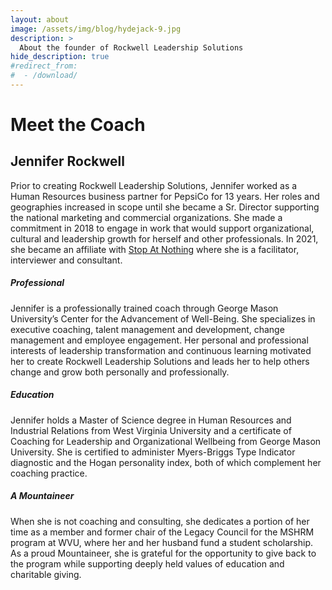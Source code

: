 ```yaml
---
layout: about
image: /assets/img/blog/hydejack-9.jpg
description: >
  About the founder of Rockwell Leadership Solutions
hide_description: true
#redirect_from:
#  - /download/
---
```


# Meet the Coach

<!--author-->

## Jennifer Rockwell

Prior to creating Rockwell Leadership Solutions, Jennifer worked as a Human
Resources business partner for PepsiCo for 13 years.  Her roles and geographies
increased in scope until she became a Sr. Director supporting the national
marketing and commercial organizations.  She made a commitment in 2018 to engage
in work that would support organizational, cultural and leadership growth for
herself and other professionals.  In 2021, she became an affiliate with [Stop At
Nothing][san] where she is a facilitator, interviewer and consultant.

##### Professional

Jennifer is a professionally trained coach through George Mason University’s
Center for the Advancement of Well-Being.  She specializes in executive
coaching, talent management and development, change management and employee
engagement.  Her personal and professional interests of leadership
transformation and continuous learning motivated her to create Rockwell
Leadership Solutions and leads her to help others change and grow both
personally and professionally.

##### Education

Jennifer holds a Master of Science degree in Human Resources and Industrial
Relations from West Virginia University and a certificate of Coaching for
Leadership and Organizational Wellbeing from George Mason University.  She is
certified to administer Myers-Briggs Type Indicator diagnostic and the Hogan
personality index, both of which complement her coaching practice.

##### A Mountaineer

When she is not coaching and consulting, she dedicates a portion of her time as
a member and former chair of the Legacy Council for the MSHRM program at WVU,
where her and her husband fund a student scholarship.  As a proud Mountaineer,
she is grateful for the opportunity to give back to the program while supporting
deeply held values of education and charitable giving.

[san]: https://stopatnothing.com/

